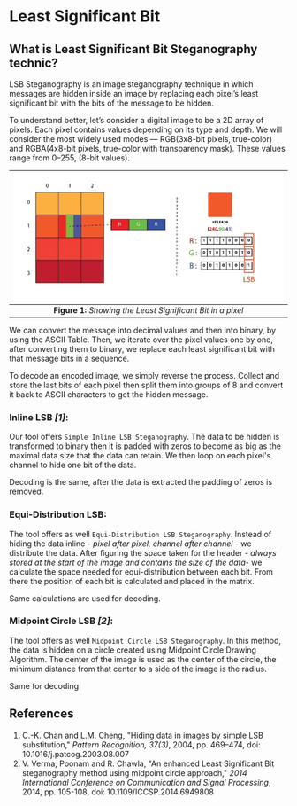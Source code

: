 # Least Significant Bit

## What is Least Significant Bit Steganography technic?

LSB Steganography is an image steganography technique in which messages are hidden inside an image by replacing each
pixel’s least significant bit with the bits of the message to be hidden.

To understand better, let’s consider a digital image to be a 2D array of pixels.
Each pixel contains values depending on its type and depth.
We will consider the most widely used modes — RGB(3x8-bit pixels, true-color)
and RGBA(4x8-bit pixels, true-color with transparency mask).
These values range from 0–255, (8-bit values).

| ![lsb explanation](./media/lsb-explanation.png) | 
|:--:| 
| **Figure 1:** *Showing the Least Significant Bit in a pixel* |

We can convert the message into decimal values and then into binary, by using the ASCII Table.
Then, we iterate over the pixel values one by one, after converting them to binary,
we replace each least significant bit with that message bits in a sequence.

To decode an encoded image, we simply reverse the process.
Collect and store the last bits of each pixel then split them into groups of 8
and convert it back to ASCII characters to get the hidden message.

### Inline LSB _[1]_:

Our tool offers `Simple Inline LSB Steganography`.
The data to be hidden is transformed to binary then it is padded with zeros to become as big as the maximal data size
that the data can retain. We then loop on each pixel's channel to hide one bit of the data.

Decoding is the same, after the data is extracted the padding of zeros is removed.

### Equi-Distribution LSB:

The tool offers as well `Equi-Distribution LSB Steganography`.
Instead of hiding the data inline _- pixel after pixel, channel after channel -_ we distribute the data.
After figuring the space taken for the header _- always stored at the start of the image and contains the size of the data-_
we calculate the space needed for equi-distribution between each bit.
From there the position of each bit is calculated and placed in the matrix.

Same calculations are used for decoding.


### Midpoint Circle LSB _[2]_:

The tool offers as well `Midpoint Circle LSB Steganography`.
In this method, the data is hidden on a circle created using Midpoint Circle Drawing Algorithm.
The center of the image is used as the center of the circle,
the minimum distance from that center to a side of the image is the radius.

Same for decoding

## References
1. C.-K. Chan and L.M. Cheng, "Hiding data in images by simple LSB substitution," _Pattern Recognition, 37(3)_, 2004, pp. 469–474, doi: 10.1016/j.patcog.2003.08.007
2. V. Verma, Poonam and R. Chawla, "An enhanced Least Significant Bit steganography method using midpoint circle approach," _2014 International Conference on Communication and Signal Processing_, 2014, pp. 105-108, doi: 10.1109/ICCSP.2014.6949808

